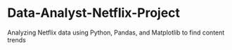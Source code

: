 # Data-Analyst-Netflix-Project
Analyzing Netflix data using Python, Pandas, and Matplotlib to find content trends
